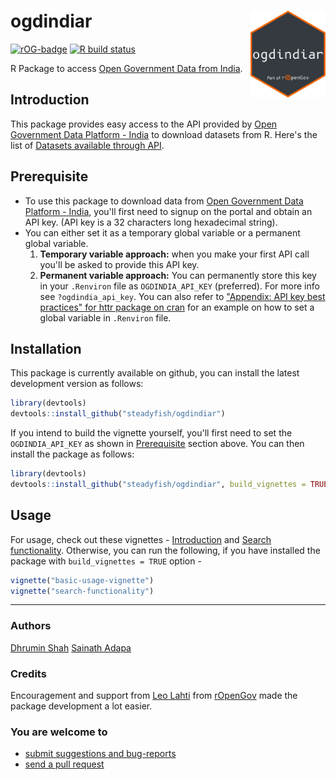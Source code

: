 # ogdindiar <a href='https://ropengov.github.io/ogdindiar'><img src='man/figures/logo.png' align="right" height="139" /></a>

<!-- badges: start -->
[![rOG-badge](https://ropengov.github.io/rogtemplate/reference/figures/ropengov-badge.svg)](http://ropengov.org/)
[![R build
status](https://github.com/rOpenGov/ogdindiar/workflows/R-CMD-check/badge.svg)](https://github.com/rOpenGov/ogdindiar/actions)
<!-- badges: end -->



R Package to access [Open Government Data from India](https://data.gov.in).

## Introduction

This package provides easy access to the API provided by [Open Government Data Platform - India](https://data.gov.in) to download datasets from R. Here's the list of [Datasets available through API](https://data.gov.in/catalogs#path=is_api/1).

## <a name="prerequisite"></a>Prerequisite

* To use this package to download data from [Open Government Data Platform - India](https://data.gov.in), you'll first need to signup on the portal and obtain an API key. (API key is a 32 characters long hexadecimal string).
* You can either set it as a temporary global variable or a permanent global variable.
  1. **Temporary variable approach:** when you make your first API call you'll be asked to provide this API key. 
  2. **Permanent variable approach:** You can permanently store this key in your `.Renviron` file as `OGDINDIA_API_KEY` (preferred). For more info see `?ogdindia_api_key`. You can also refer to ["Appendix: API key best practices" for httr package on cran](https://httr.r-lib.org/articles/api-packages.html) for an example on how to set a global variable in `.Renviron` file.

## Installation

This package is currently available on github, you can install the latest development version as follows:

```r
library(devtools)
devtools::install_github("steadyfish/ogdindiar")

```

If you intend to build the vignette yourself, you'll first need to set the `OGDINDIA_API_KEY` as shown in [Prerequisite](#prerequisite) section above. You can then install the package as follows:

```r
library(devtools)
devtools::install_github("steadyfish/ogdindiar", build_vignettes = TRUE) 

```

## Usage

For usage, check out these vignettes -  [Introduction](https://github.com/steadyfish/ogdindiar/blob/master/vignettes/basic-usage-vignette.md) and [Search functionality](https://github.com/steadyfish/ogdindiar/blob/master/vignettes/search-functionality.md). Otherwise, you can run the following, if you have installed the package with `build_vignettes = TRUE` option - 

```r
vignette("basic-usage-vignette")
vignette("search-functionality")
```

******

### Authors 
  
  [Dhrumin Shah](https://github.com/steadyfish/)
  [Sainath Adapa](http://sainathadapa.github.io/)

### Credits 
  
  Encouragement and support from [Leo Lahti](https://github.com/antagomir) from [rOpenGov](https://github.com/rOpenGov) made the package development a lot easier.

### You are welcome to
  
  * [submit suggestions and bug-reports](https://github.com/steadyfish/ogdindiar/issues)
  * [send a pull request](https://github.com/steadyfish/ogdindiar/)
